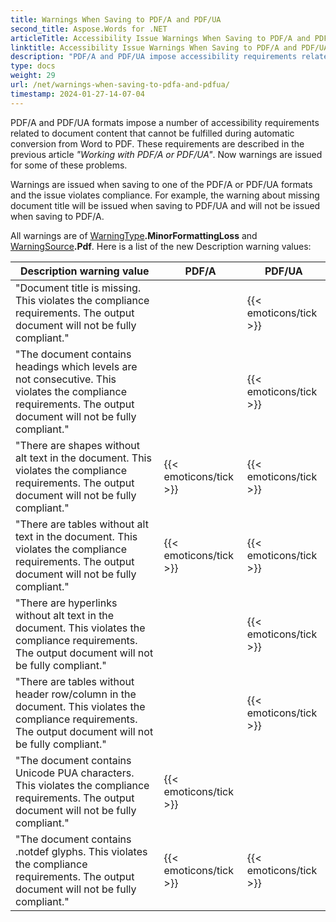 ```yaml
---
title: Warnings When Saving to PDF/A and PDF/UA
second_title: Aspose.Words for .NET
articleTitle: Accessibility Issue Warnings When Saving to PDF/A and PDF/UA
linktitle: Accessibility Issue Warnings When Saving to PDF/A and PDF/UA
description: "PDF/A and PDF/UA impose accessibility requirements related to document content. When saving to PDF/A or PDF/UA in C# and the issue violates compliance, a warning is issued."
type: docs
weight: 29
url: /net/warnings-when-saving-to-pdfa-and-pdfua/
timestamp: 2024-01-27-14-07-04
---
```


PDF/A and PDF/UA formats impose a number of accessibility requirements related to document content that cannot be fulfilled during automatic conversion from Word to PDF. These requirements are described in the previous article *"Working with PDF/A or PDF/UA"*. Now warnings are issued for some of these problems.

Warnings are issued when saving to one of the PDF/A or PDF/UA formats and the issue violates compliance. For example, the warning about missing document title will be issued when saving to PDF/UA and will not be issued when saving to PDF/A.

All warnings are of [WarningType](https://reference.aspose.com/words/net/aspose.words/warningtype/)**.MinorFormattingLoss** and [WarningSource](https://reference.aspose.com/words/net/aspose.words/warningsource/)**.Pdf**. Here is a list of the new Description warning values:

| Description warning value                                    | PDF/A                  | PDF/UA                 |
| ------------------------------------------------------------ | ---------------------- | ---------------------- |
| "Document title is missing. This violates the compliance requirements. The output document will not be fully compliant." |                        | {{< emoticons/tick >}} |
| "The document contains headings which levels are not consecutive. This violates the compliance requirements. The output document will not be fully compliant." |                        | {{< emoticons/tick >}} |
| "There are shapes without alt text in the document. This violates the compliance requirements. The output document will not be fully compliant." | {{< emoticons/tick >}} | {{< emoticons/tick >}} |
| "There are tables without alt text in the document. This violates the compliance requirements. The output document will not be fully compliant." | {{< emoticons/tick >}} | {{< emoticons/tick >}} |
| "There are hyperlinks without alt text in the document. This violates the compliance requirements. The output document will not be fully compliant." |                        | {{< emoticons/tick >}} |
| "There are tables without header row/column in the document. This violates the compliance requirements. The output document will not be fully compliant." |                        | {{< emoticons/tick >}} |
| "The document contains Unicode PUA characters. This violates the compliance requirements. The output document will not be fully compliant." | {{< emoticons/tick >}} |                        |
| "The document contains .notdef glyphs. This violates the compliance requirements. The output document will not be fully compliant." | {{< emoticons/tick >}} | {{< emoticons/tick >}} |
